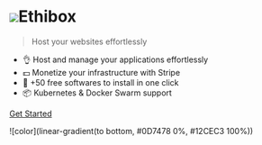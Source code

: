 # ![](_assets/logo.png)Ethibox

> Host your websites effortlessly

<!-- Benefits -->
* 👌 Host and manage your applications effortlessly
* 💵 Monetize your infrastructure with Stripe
* 🛒 +50 free softwares to install in one click
* 📦 Kubernetes & Docker Swarm support

[Get Started](#deployment)

![color](linear-gradient(to bottom, #0D7478 0%, #12CEC3 100%))
